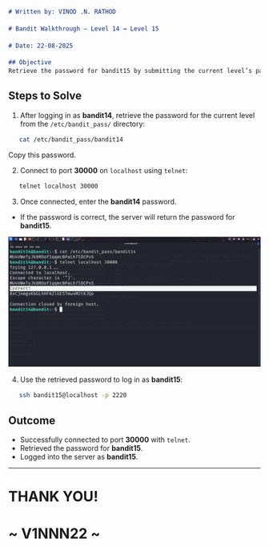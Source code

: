 ```markdown
# Written by: VINOD .N. RATHOD  

# Bandit Walkthrough — Level 14 → Level 15  

# Date: 22-08-2025  

## Objective  
Retrieve the password for bandit15 by submitting the current level’s password ("bandit14") to port "30000" on `localhost`.  
```

## **Steps to Solve**

1. After logging in as **bandit14**, retrieve the password for the current level from the `/etc/bandit_pass/` directory:

```bash
   cat /etc/bandit_pass/bandit14
```

Copy this password.

2. Connect to port **30000** on `localhost` using `telnet`:

```bash
   telnet localhost 30000
```

3. Once connected, enter the **bandit14** password.

* If the password is correct, the server will return the password for **bandit15**.

![Using telnet localhost 30000, entering the password, and retrieving the next password](Assets/level-14.png)

4. Use the retrieved password to log in as **bandit15**:

```bash
   ssh bandit15@localhost -p 2220
```


## **Outcome**

* Successfully connected to port **30000** with `telnet`.
* Retrieved the password for **bandit15**.
* Logged into the server as **bandit15**.

---

# THANK YOU!

# \~ **V1NNN22** \~


